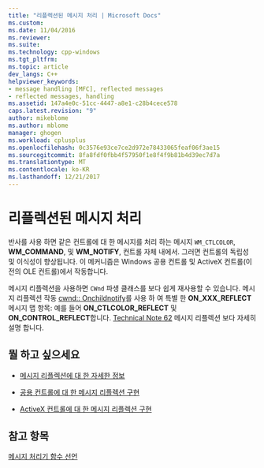 ```yaml
---
title: "리플렉션된 메시지 처리 | Microsoft Docs"
ms.custom: 
ms.date: 11/04/2016
ms.reviewer: 
ms.suite: 
ms.technology: cpp-windows
ms.tgt_pltfrm: 
ms.topic: article
dev_langs: C++
helpviewer_keywords:
- message handling [MFC], reflected messages
- reflected messages, handling
ms.assetid: 147a4e0c-51cc-4447-a8e1-c28b4cece578
caps.latest.revision: "9"
author: mikeblome
ms.author: mblome
manager: ghogen
ms.workload: cplusplus
ms.openlocfilehash: 0c3576e93ce7ce2d972e78433065feaf06f3ae15
ms.sourcegitcommit: 8fa8fdf0fbb4f57950f1e8f4f9b81b4d39ec7d7a
ms.translationtype: MT
ms.contentlocale: ko-KR
ms.lasthandoff: 12/21/2017
---
```

# <a name="handling-reflected-messages"></a>리플렉션된 메시지 처리
반사를 사용 하면 같은 컨트롤에 대 한 메시지를 처리 하는 메시지 `WM_CTLCOLOR`, **WM_COMMAND**, 및 **WM_NOTIFY**, 컨트롤 자체 내에서. 그러면 컨트롤의 독립성 및 이식성이 향상됩니다. 이 메커니즘은 Windows 공용 컨트롤 및 ActiveX 컨트롤(이전의 OLE 컨트롤)에서 작동합니다.  
  
 메시지 리플렉션을 사용하면 `CWnd` 파생 클래스를 보다 쉽게 재사용할 수 있습니다. 메시지 리플렉션 작동 [cwnd:: Onchildnotify](../mfc/reference/cwnd-class.md#onchildnotify)를 사용 하 여 특별 한 **ON_XXX_REFLECT** 메시지 맵 항목: 예를 들어 **ON_CTLCOLOR_REFLECT** 및 **ON_CONTROL_REFLECT**합니다. [Technical Note 62](../mfc/tn062-message-reflection-for-windows-controls.md) 메시지 리플렉션 보다 자세히 설명 합니다.  
  
## <a name="what-do-you-want-to-do"></a>뭘 하고 싶으세요  
  
-   [메시지 리플렉션에 대 한 자세한 정보](../mfc/tn062-message-reflection-for-windows-controls.md)  
  
-   [공용 컨트롤에 대 한 메시지 리플렉션 구현](../mfc/tn062-message-reflection-for-windows-controls.md)  
  
-   [ActiveX 컨트롤에 대 한 메시지 리플렉션 구현](../mfc/mfc-activex-controls-subclassing-a-windows-control.md)  
  
## <a name="see-also"></a>참고 항목  
 [메시지 처리기 함수 선언](../mfc/declaring-message-handler-functions.md)
